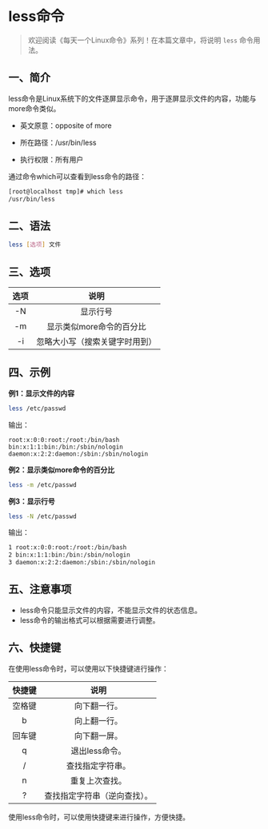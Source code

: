 # less命令



> 欢迎阅读《每天一个Linux命令》系列！在本篇文章中，将说明 `less` 命令用法。

## 一、简介

less命令是Linux系统下的文件逐屏显示命令，用于逐屏显示文件的内容，功能与more命令类似。

- 英文原意：opposite of more

- 所在路径：/usr/bin/less

- 执行权限：所有用户

通过命令which可以查看到less命令的路径：

```bash
[root@localhost tmp]# which less
/usr/bin/less
```



## 二、语法

```bash
less [选项] 文件
```



## 三、选项

| 选项 |              说明              |
| :--: | :----------------------------: |
|  -N  |            显示行号            |
|  -m  |    显示类似more命令的百分比    |
|  -i  | 忽略大小写（搜索关键字时用到） |



## 四、示例

**例1：显示文件的内容**

```bash
less /etc/passwd
```

输出：

```
root:x:0:0:root:/root:/bin/bash
bin:x:1:1:bin:/bin:/sbin/nologin
daemon:x:2:2:daemon:/sbin:/sbin/nologin
```

**例2：显示类似more命令的百分比**

```bash
less -m /etc/passwd
```

**例3：显示行号**

```bash
less -N /etc/passwd
```

输出：

```bash
1 root:x:0:0:root:/root:/bin/bash
2 bin:x:1:1:bin:/bin:/sbin/nologin
3 daemon:x:2:2:daemon:/sbin:/sbin/nologin
```



## 五、注意事项

- less命令只能显示文件的内容，不能显示文件的状态信息。
- less命令的输出格式可以根据需要进行调整。



## 六、快捷键

在使用less命令时，可以使用以下快捷键进行操作：

| 快捷键 |             说明             |
| :----: | :--------------------------: |
| 空格键 |         向下翻一行。         |
|   b    |         向上翻一行。         |
| 回车键 |         向下翻一屏。         |
|   q    |        退出less命令。        |
|   /    |       查找指定字符串。       |
|   n    |        重复上次查找。        |
|   ?    | 查找指定字符串（逆向查找）。 |

使用less命令时，可以使用快捷键来进行操作，方便快捷。


